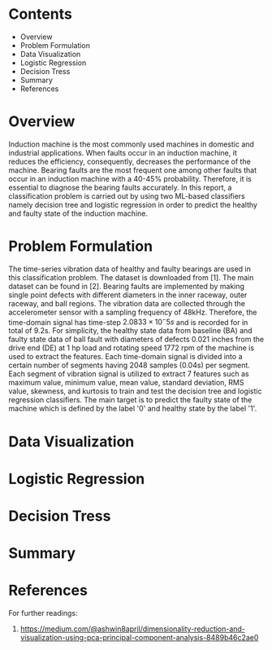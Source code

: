 # Contents
- Overview
- Problem Formulation
- Data Visualization
- Logistic Regression
- Decision Tress
- Summary
- References
# Overview
Induction machine is the most commonly used machines in domestic and industrial applications. When faults occur in an induction machine, it reduces the efficiency, consequently, decreases the performance of the machine. Bearing faults are the most frequent one among other faults that occur in an induction machine with a 40-45\% probability. Therefore, it is essential to diagnose the bearing faults accurately. In this report, a classification problem is carried out by using two ML-based classifiers namely decision tree and logistic regression in order to predict the healthy and faulty state of the induction machine. 
# Problem Formulation 
The time-series vibration data of healthy and faulty bearings are used in this classification problem. The dataset is downloaded from [1]. The main dataset can be found in [2]. Bearing faults are implemented by making single point defects with different diameters in the inner raceway, outer raceway, and ball regions. The vibration data are collected through the accelerometer sensor with a sampling frequency of 48kHz. Therefore, the time-domain signal has time-step $2.0833\times10^-5s$ and is recorded for in total of 9.2s. For simplicity, the healthy state data from baseline (BA) and faulty state data of ball fault with diameters of defects 0.021 inches from the drive end (DE) at 1 hp load and rotating speed 1772 rpm of the machine is used to extract the features. Each time-domain signal is divided into a certain number of segments having 2048 samples (0.04s) per segment. Each segment of vibration signal is utilized to extract 7 features such as maximum value, minimum value, mean value, standard deviation, RMS value, skewness, and kurtosis to train and test the decision tree and logistic regression classifiers. The main target is to predict the faulty state of the machine which is defined by the label '0' and healthy state by the label '1'.

# Data Visualization
# Logistic Regression
# Decision Tress
# Summary
# References
For further readings:
1. https://medium.com/@ashwin8april/dimensionality-reduction-and-visualization-using-pca-principal-component-analysis-8489b46c2ae0

